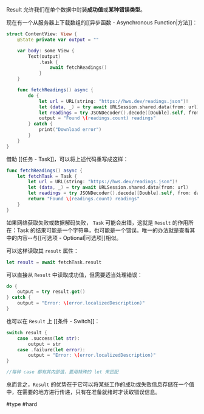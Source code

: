 Result 允许我们在单个数据中封装**成功值**或**某种错误类型**。

现在有一个从服务器上下载数组的[[异步函数 - Asynchronous Function|方法]]：

```swift
struct ContentView: View {
    @State private var output = ""

    var body: some View {
        Text(output)
            .task {
                await fetchReadings()
            }
    }

    func fetchReadings() async {
        do {
            let url = URL(string: "https://hws.dev/readings.json")!
            let (data, _) = try await URLSession.shared.data(from: url)
            let readings = try JSONDecoder().decode([Double].self, from: data)
            output = "Found \(readings.count) readings"
        } catch {
            print("Download error")
        }
    }
}
```

借助 [[任务 - Task]]，可以将上述代码重写成这样：

```swift
func fetchReadings() async {
    let fetchTask = Task {
        let url = URL(string: "https://hws.dev/readings.json")!
        let (data, _) = try await URLSession.shared.data(from: url)
        let readings = try JSONDecoder().decode([Double].self, from: data)
        return "Found \(readings.count) readings"
    }
}
```

如果网络获取失败或数据解码失败， `Task` 可能会出错，这就是 `Result` 的作用所在：Task 的结果可能是一个字符串，也可能是一个错误。唯一的办法就是查看其中的内容--与[[可选项 - Optional|可选项]]相似。

可以这样读取其 `result` 属性：

```swift
let result = await fetchTask.result
```

可以直接从 `Result` 中读取成功值，但需要适当处理错误：

```swift
do {
    output = try result.get()
} catch {
    output = "Error: \(error.localizedDescription)"
}
```

也可以在 `Result` 上 [[条件 - Switch]]：

```swift
switch result {
    case .success(let str):
        output = str
    case .failure(let error):
        output = "Error: \(error.localizedDescription)"
}

//每种 case 都有其内部值，要用特殊的 let 来匹配
```

总而言之，`Result` 的优势在于它可以将某些工作的成功或失败信息存储在一个值中，在需要的地方进行传递，只有在准备就绪时才读取错误信息。

#type #hard 